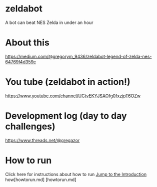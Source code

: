 # zeldabot
A bot can beat NES Zelda in under an hour

# About this
https://medium.com/@gregorym_9436/zeldabot-legend-of-zelda-nes-64769f4d359c

# You tube (zeldabot in action!)
https://www.youtube.com/channel/UCtvEKYJSAOfg0fxzjpT6OZw

# Development log (day to day challenges)
https://www.threads.net/@gregazor

# How to run
Click here for instructions about how to run
[Jump to the Introduction](howtorun.md)
how[howtorun.md]
[howtorun.md]